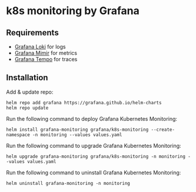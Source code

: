 # k8s monitoring by Grafana

## Requirements

- [Grafana Loki](../grafana-loki/README.md) for logs
- [Grafana Mimir](../grafana-mimir/README.md) for metrics
- [Grafana Tempo](../grafana-tempo/README.md) for traces

## Installation

Add & update repo:

```shell
helm repo add grafana https://grafana.github.io/helm-charts
helm repo update
```

Run the following command to deploy Grafana Kubernetes Monitoring:

```shell
helm install grafana-monitoring grafana/k8s-monitoring --create-namespace -n monitoring --values values.yaml
```

Run the following command to upgrade Grafana Kubernetes Monitoring:

```shell
helm upgrade grafana-monitoring grafana/k8s-monitoring -n monitoring --values values.yaml
```

Run the following command to uninstall Grafana Kubernetes Monitoring:

```shell
helm uninstall grafana-monitoring -n monitoring
```
